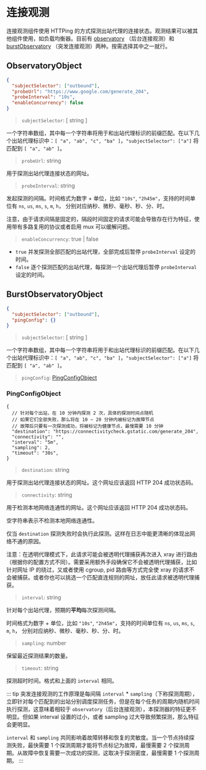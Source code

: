 # 连接观测

连接观测组件使用 HTTPing 的方式探测出站代理的连接状态。观测结果可以被其他组件使用，如负载均衡器。目前有 [observatory](#observatoryobject) （后台连接观测）和 [burstObservatory](#burstobservatoryobject) （突发连接观测）两种。按需选择其中之一就行。

## ObservatoryObject

```json
{
  "subjectSelector": ["outbound"],
  "probeUrl": "https://www.google.com/generate_204",
  "probeInterval": "10s",
  "enableConcurrency": false
}
```

> `subjectSelector`: \[ string \]

一个字符串数组，其中每一个字符串将用于和出站代理标识的前缀匹配。在以下几个出站代理标识中：`[ "a", "ab", "c", "ba" ]`，`"subjectSelector": ["a"]` 将匹配到 `[ "a", "ab" ]`。

> `probeUrl`: string

用于探测出站代理连接状态的网址。

> `probeInterval`: string

发起探测的间隔。时间格式为数字 + 单位，比如 `"10s"`, `"2h45m"`，支持的时间单位有 `ns`, `us`, `ms`, `s`, `m`, `h`， 分别对应纳秒、微秒、毫秒、秒、分、时。

注意，由于请求间隔是固定的，隔段时间固定的请求可能会导致存在行为特征，使用带有多路复用的协议或者启用 mux 可以缓解问题。

> `enableConcurrency`: true | false

- `true` 并发探测全部匹配的出站代理，全部完成后暂停 `probeInterval` 设定的时间。
- `false` 逐个探测匹配的出站代理，每探测一个出站代理后暂停 `probeInterval` 设定的时间。

## BurstObservatoryObject

```json
{
  "subjectSelector": ["outbound"],
  "pingConfig": {}
}
```

> `subjectSelector`: \[ string \]

一个字符串数组，其中每一个字符串将用于和出站代理标识的前缀匹配。在以下几个出站代理标识中：`[ "a", "ab", "c", "ba" ]`，`"subjectSelector": ["a"]` 将匹配到 `[ "a", "ab" ]`。

> `pingConfig`: [PingConfigObject](#PingConfigObject)

### PingConfigObject

```jsonc
{
  // 针对每个出站，在 10 分钟内探测 2 次，具体的探测时间点随机
  // 如果它们全部失败，那么将在 10 ~ 20 分钟内被标记为故障节点
  // 故障后只要有一次探测成功，将被标记为健康节点，最慢需要 10 分钟
  "destination": "https://connectivitycheck.gstatic.com/generate_204",
  "connectivity": "",
  "interval": "5m",
  "sampling": 2,
  "timeout": "30s",
}
```

> `destination`: string

用于探测出站代理连接状态的网址。这个网址应该返回 HTTP 204 成功状态码。

> `connectivity`: string

用于检测本地网络连通性的网址。这个网址应该返回 HTTP 204 成功状态码。

空字符串表示不检测本地网络连通性。

仅当 `destination` 探测失败时会执行此探测。这样在日志中能更清晰的体现出网络不通的原因。

注意：在透明代理模式下，此请求可能会被透明代理捕获再次进入 xray 进行路由（根据你的配置方式不同）。需要采用额外手段确保它不会被透明代理捕获，比如针对网址 IP 的绕过，又或者使用 cgroup, pid 路由等方式完全使 xray 的请求不会被捕获。或者你也可以挑选一个匹配直连规则的网址，放任此请求被透明代理捕获。

> `interval`: string

针对每个出站代理，预期的**平均**每次探测间隔。

时间格式为数字 + 单位，比如 `"10s"`, `"2h45m"`，支持的时间单位有 `ns`, `us`, `ms`, `s`, `m`, `h`， 分别对应纳秒、微秒、毫秒、秒、分、时。

> `sampling`: number

保留最近探测结果的数量。

> `timeout`: string

探测超时时间。格式和上面的 `interval` 相同。

::: tip
突发连接观测的工作原理是每间隔 `interval` \* `sampling`（下称探测周期），立即针对每个匹配到的出站分别调度探测任务，但是在每个任务的周期内随机时间执行探测，这意味着相较于 `observatory`（后台连接观测），本探测器的特征更不明显。但如果 interval 设置的过小，或者 sampling 过大导致频繁探测，那么特征会更明显。

`interval` 和 `sampling` 共同影响着故障转移和恢复的灵敏度。当一个节点持续探测失败，最快需要 1 个探测周期才能将节点标记为故障，最慢需要 2 个探测周期。从故障中恢复需要一次成功的探测，这取决于探测密度，最慢需要 1 个探测周期。
:::
